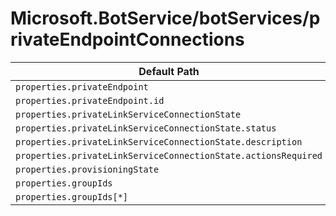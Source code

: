 # Microsoft.BotService/botServices/privateEndpointConnections

| Default Path | Alias |
|---|---|
| `properties.privateEndpoint` | `Microsoft.BotService/botServices/privateEndpointConnections/privateEndpoint` |
| `properties.privateEndpoint.id` | `Microsoft.BotService/botServices/privateEndpointConnections/privateEndpoint.id` |
| `properties.privateLinkServiceConnectionState` | `Microsoft.BotService/botServices/privateEndpointConnections/privateLinkServiceConnectionState` |
| `properties.privateLinkServiceConnectionState.status` | `Microsoft.BotService/botServices/privateEndpointConnections/privateLinkServiceConnectionState.status` |
| `properties.privateLinkServiceConnectionState.description` | `Microsoft.BotService/botServices/privateEndpointConnections/privateLinkServiceConnectionState.description` |
| `properties.privateLinkServiceConnectionState.actionsRequired` | `Microsoft.BotService/botServices/privateEndpointConnections/privateLinkServiceConnectionState.actionsRequired` |
| `properties.provisioningState` | `Microsoft.BotService/botServices/privateEndpointConnections/provisioningState` |
| `properties.groupIds` | `Microsoft.BotService/botServices/privateEndpointConnections/groupIds` |
| `properties.groupIds[*]` | `Microsoft.BotService/botServices/privateEndpointConnections/groupIds[*]` |

